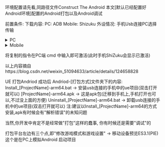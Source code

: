 环境配置请先看,同路径文件Construct The Android
本文[默认已经配置好Android环境]配置的Android打包以及Android调试

前置条件:
下载内容:
PC:
ADB
Mobile:
Shizuku
外设情况:
手机Usb连接PC选择传输



<details>
<summary>PC</summary>
[ADB](https://pan.baidu.com/s/1WHWjNlvXsliE9Hp9a7jB0Q?pwd=gfnd)
Win+R -> sysdm.cpl -> 高级 -> 环境变量 -> Path -> 将ADB路径存入
Win+R -> cmd -> 输入 adb version
显示版本即配置成功
<pre><code>
</code></pre>
</details>

<details>
<summary>Mobile</summary>
<pre><code>
[ShiZuku](https://www.coolapk.com/apk/moe.shizuku.privileged.api)
开启手机开发者模式 -> 设置 -> 关于手机/平板电脑 -> 找到版本号，然后连点7下，出现提示后说明成功
打开允许调试 -> 设置->系统和更新 -> 开发人员选项 -> "USB调试" 和 "'仅充电'模式下允许ADB调试"
打开Shizuku -> 查看指令 -> 复制指令
</code></pre>
</details>

将复制的指令在PC端 cmd 中输入即可激活(此时手机ShiZuku会显示已激活)

以上内容摘自https://blog.csdn.net/weixin_51094633/article/details/124658828

UE 打包Andriod 成功后
Andriod-[打包方式]文件夹下的内容:
Install_[ProjectName]-arm64.bat -> 安装usb连接的手机中的ue项目(双击打开就可以)
[ProjectName]-arm64.apk -> 这是apk包(迁移到手机上,手机打开也可以,不过没上面的方便)
Uninstall_[ProjectName]-arm64.bat -> 卸载usb连接的手机中的ue项目(双击打开就可以)
注:建议以Install_[ProjectName]-arm64的方式安装,apk有时候会有"解析错误"的未知问题

当然,你开发中肯定不是经常做"打包"这样的蠢事,
你有时候还是需要"调试"的

打包平台左边有三个点,即"修改游戏模式和游戏设置" -> 移动设备预览ES3.1(PIE) 这个是在PC上模拟Android 启动项目